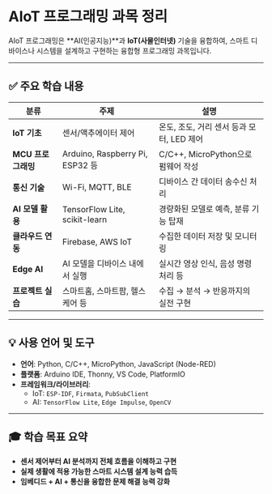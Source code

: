 
# AIoT 프로그래밍 과목 정리

AIoT 프로그래밍은 **AI(인공지능)**과 **IoT(사물인터넷)** 기술을 융합하여, 스마트 디바이스나 시스템을 설계하고 구현하는 융합형 프로그래밍 과목입니다.

---

## ✅ 주요 학습 내용

| 분류 | 주제 | 설명 |
|------|------|------|
| **IoT 기초** | 센서/액추에이터 제어 | 온도, 조도, 거리 센서 등과 모터, LED 제어 |
| **MCU 프로그래밍** | Arduino, Raspberry Pi, ESP32 등 | C/C++, MicroPython으로 펌웨어 작성 |
| **통신 기술** | Wi-Fi, MQTT, BLE | 디바이스 간 데이터 송수신 처리 |
| **AI 모델 활용** | TensorFlow Lite, scikit-learn | 경량화된 모델로 예측, 분류 기능 탑재 |
| **클라우드 연동** | Firebase, AWS IoT | 수집한 데이터 저장 및 모니터링 |
| **Edge AI** | AI 모델을 디바이스 내에서 실행 | 실시간 영상 인식, 음성 명령 처리 등 |
| **프로젝트 실습** | 스마트홈, 스마트팜, 헬스케어 등 | 수집 → 분석 → 반응까지의 실전 구현 |

---

## 💡 사용 언어 및 도구

- **언어**: Python, C/C++, MicroPython, JavaScript (Node-RED)
- **플랫폼**: Arduino IDE, Thonny, VS Code, PlatformIO
- **프레임워크/라이브러리**:
  - IoT: `ESP-IDF`, `Firmata`, `PubSubClient`
  - AI: `TensorFlow Lite`, `Edge Impulse`, `OpenCV`

---

## 🎓 학습 목표 요약

- **센서 제어부터 AI 분석까지 전체 흐름을 이해하고 구현**
- **실제 생활에 적용 가능한 스마트 시스템 설계 능력 습득**
- **임베디드 + AI + 통신을 융합한 문제 해결 능력 강화**
